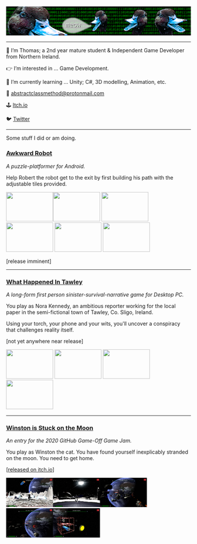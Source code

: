 <p align="center">
<img src="https://github.com/ducksplash/ducksplash/blob/main/images/ducksplashsmallheader.png" alt="duckSPLASH NI"/>
</p>
<hr/>
👋 I’m Thomas; a 2nd year mature student & Independent Game Developer from Northern Ireland.

👉 I’m interested in ... Game Development.


🌱 I’m currently learning ... Unity; C#, 3D modelling, Animation, etc.


📧 abstractclassmethod@protonmail.com

🕹 <a href="https://itch.io/profile/ducksplash">Itch.io</a>

🐦 <a href="https://twitter.com/DuckSplashNI">Twitter</a>


<hr/>
Some stuff I did or am doing.

<h3><a href="https://github.com/ducksplash/AwkwardRobot">Awkward Robot</a></h3>
<i>A puzzle-platformer for Android.</i>


Help Robert the robot get to the exit by first building his path with the adjustable tiles provided.

<img src="https://user-images.githubusercontent.com/11778864/123560392-ba453d00-d799-11eb-81c3-0c5563e28ddd.png" width="128" height="80"><img src="https://user-images.githubusercontent.com/11778864/123560394-bca79700-d799-11eb-8215-3e5465b889e0.png" width="128" height="80"> <img src="https://user-images.githubusercontent.com/11778864/123560395-c03b1e00-d799-11eb-89e2-8d90730abdcf.png" width="128" height="80"> <img src="https://user-images.githubusercontent.com/11778864/123560398-c3cea500-d799-11eb-9493-bc1b6a394aa8.png" width="128" height="80"> <img src="https://user-images.githubusercontent.com/11778864/123560399-c7622c00-d799-11eb-8110-db1c4ab47367.png" width="128" height="80"> <img src="https://user-images.githubusercontent.com/11778864/123560403-c9c48600-d799-11eb-84a2-11b6d8fd1c5f.png" width="128" height="80">

[release imminent]

<hr/>
<h3><a href="https://github.com/ducksplash/WHIT">What Happened In Tawley</a></h3>
<i>A long-form first person sinister-survival-narrative game for Desktop PC.</i>


You play as Nora Kennedy, an ambitious reporter working for the local paper in the semi-fictional town of Tawley, Co. Sligo, Ireland.

Using your torch, your phone and your wits, you'll uncover a conspiracy that challenges reality itself.

[not yet anywhere near release]


<img src="https://media.githubusercontent.com/media/ducksplash/WHIT/master/screenshots/3.jpg" width="128" height="80"> <img src="https://media.githubusercontent.com/media/ducksplash/WHIT/master/screenshots/1.jpg" width="128" height="80"> <img src="https://media.githubusercontent.com/media/ducksplash/WHIT/master/screenshots/2.jpg" width="128" height="80"> <img src="https://media.githubusercontent.com/media/ducksplash/WHIT/master/screenshots/4.jpg" width="128" height="80">


<hr/>
<h3><a href="https://github.com/ducksplash/moonshot">Winston is Stuck on the Moon</a></h3>
<i>An entry for the 2020 GitHub Game-Off Game Jam.</i>


You play as Winston the cat. You have found yourself inexplicably stranded on the moon.
You need to get home.

[<a href="https://ducksplash.itch.io/winston-is-stuck-on-the-moon">released on itch.io</a>]


<img src="https://github.com/ducksplash/moonshot/blob/master/screenshots/1.jpg" width="128" height="80"><img src="https://github.com/ducksplash/moonshot/blob/master/screenshots/2.jpg" width="128" height="80"><img src="https://github.com/ducksplash/moonshot/blob/master/screenshots/3.jpg" width="128" height="80"><img src="https://github.com/ducksplash/moonshot/blob/master/screenshots/4.jpg" width="128" height="80"><img src="https://github.com/ducksplash/moonshot/blob/master/screenshots/5.jpg" width="128" height="80">





<!---
ducksplash/ducksplash is a ✨ special ✨ repository because its `README.md` (this file) appears on your GitHub profile.
You can click the Preview link to take a look at your changes.
--->
